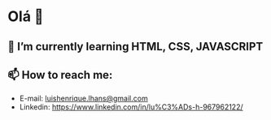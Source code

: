 # Olá 👋

## 🌱 I’m currently learning HTML, CSS, JAVASCRIPT
## 📫 How to reach me: 
  - E-mail: luishenrique.lhans@gmail.com
  - Linkedin: https://www.linkedin.com/in/lu%C3%ADs-h-967962122/

